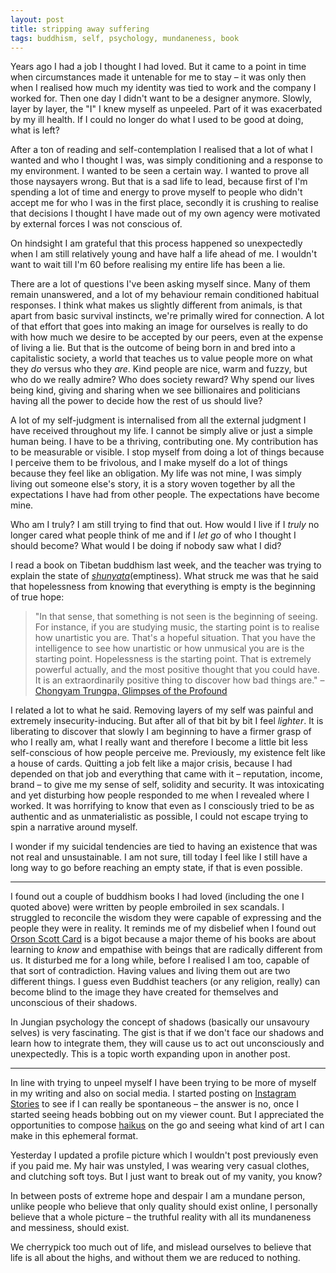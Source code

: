 ```yaml
---
layout: post
title: stripping away suffering
tags: buddhism, self, psychology, mundaneness, book
---
```

Years ago I had a job I thought I had loved. But it came to a point in time when circumstances made it untenable for me to stay – it was only then when I realised how much my identity was tied to work and the company I worked for. Then one day I didn't want to be a designer anymore. Slowly, layer by layer, the "I" I knew myself as unpeeled. Part of it was exacerbated by my ill health. If I could no longer do what I used to be good at doing, what is left? 

After a ton of reading and self-contemplation I realised that a lot of what I wanted and who I thought I was, was simply conditioning and a response to my environment. I wanted to be seen a certain way. I wanted to prove all those naysayers wrong.  But that is a sad life to lead, because first of I'm spending a lot of time and energy to prove myself to people who didn't accept me for who I was in the first place, secondly it is crushing to realise that decisions I thought I have made out of my own agency were motivated by external forces I was not conscious of.

On hindsight I am grateful that this process happened so unexpectedly when I am still relatively young and have half a life ahead of me. I wouldn't want to wait till I'm 60 before realising my entire life has been a lie.

There are a lot of questions I've been asking myself since. Many of them remain unanswered, and a lot of my behaviour remain conditioned habitual responses. I think what makes us slightly different from animals, is that apart from basic survival instincts, we're primally wired for connection. A lot of that effort that goes into making an image for ourselves is really to do with how much we desire to be accepted by our peers, even at the expense of living a lie. But that is the outcome of being born in and bred into a capitalistic society, a world that teaches us to value people more on what they _do_ versus who they _are_. Kind people are nice, warm and fuzzy, but who do we really admire? Who does society reward? Why spend our lives being kind, giving and sharing when we see billionaires and politicians having all the power to decide how the rest of us should live?

A lot of my self-judgment is internalised from all the external judgment I have received throughout my life. I cannot be simply alive or just a simple human being. I have to be a thriving, contributing one. My contribution has to be measurable or visible. I stop myself from doing a lot of things because I perceive them to be frivolous, and I make myself do a lot of things because they feel like an obligation. My life was not mine, I was simply living out someone else's story, it is a story woven together by all the expectations I have had from other people. The expectations have become mine.

 Who am I truly? I am still trying to find that out. How would I live if I _truly_ no longer cared what people think of me and if I _let go_ of who I thought I should become? What would I be doing if nobody saw what I did? 
 
I read a book on Tibetan buddhism last week, and the teacher was trying to explain the state of [_shunyata_](https://en.wikipedia.org/wiki/%C5%9A%C5%ABnyat%C4%81)(emptiness). What struck me was that he said that hopelessness from knowing that everything is empty is the beginning of true hope:

> "In that sense, that something is not seen is the beginning of seeing. For instance, if you are studying music, the starting point is to realise how unartistic you are. That's a hopeful situation. That you have the intelligence to see how unartistic or how unmusical you are is the starting point. Hopelessness is the starting point. That is extremely powerful actually, and the most positive thought that you could have. It is an extraordinarily positive thing to discover how bad things are." – [Chongyam Trungpa, Glimpses of the Profound](https://www.goodreads.com/book/show/25893765-glimpses-of-the-profound)

I related a lot to what he said. Removing layers of my self was painful and extremely insecurity-inducing. But after all of that bit by bit I feel _lighter_. It is liberating to discover that slowly I am beginning to have a firmer grasp of who I really am, what I really want and therefore I become a little bit less self-conscious of how people perceive me. Previously, my existence felt like a house of cards. Quitting a job felt like a major crisis, because I had depended on that job and everything that came with it – reputation, income, brand – to give me my sense of self, solidity and security. It was intoxicating and yet disturbing how people responded to me when I revealed where I worked. It was horrifying to know that even as I consciously tried to be as authentic and as unmaterialistic as possible, I could not escape trying to spin a narrative around myself.

I wonder if my suicidal tendencies are tied to having an existence that was not real and unsustainable. I am not sure, till today I feel like I still have a long way to go before reaching an empty state, if that is even possible.

----
I found out a couple of buddhism books I had loved (including the one I quoted above) were written by people embroiled in sex scandals. I struggled to reconcile the wisdom they were capable of expressing and the people they were in reality. It reminds me of my disbelief when I found out [Orson Scott Card](https://en.wikipedia.org/wiki/Orson_Scott_Card) is a bigot because a major theme of his books are about learning to _know_ and empathise with beings that are radically different from us. It disturbed me for a long while, before I realised I am too, capable of that sort of contradiction. Having values and living them out are two different things. I guess even Buddhist teachers (or any religion, really) can become blind to the image they have created for themselves and unconscious of their shadows. 

In Jungian psychology the concept of shadows (basically our unsavoury selves) is very fascinating. The gist is that if we don't face our shadows and learn how to integrate them, they will cause us to act out unconsciously and unexpectedly. This is a topic worth expanding upon in another post.

----
In line with trying to unpeel myself I have been trying to be more of myself in my writing and also on social media. I started posting on [Instagram Stories](https://www.instagram.com/stories/wynlim) to see if I can really be spontaneous – the answer is no, once I started seeing heads bobbing out on my viewer count. But I appreciated the opportunities to compose [haikus](https://www.instagram.com/stories/highlights/17991026815042835/) on the go and seeing what kind of art I can make in this ephemeral format.

Yesterday I updated a profile picture which I wouldn't post previously even if you paid me. My hair was unstyled, I was wearing very casual clothes, and clutching soft toys. But I just want to break out of my vanity, you know?

In between posts of extreme hope and despair I am a mundane person, unlike people who believe that only quality should exist online, I personally believe that a whole picture – the truthful reality with all its mundaneness and messiness, should exist.

We cherrypick too much out of life, and mislead ourselves to believe that life is all about the highs, and without them we are reduced to nothing.
